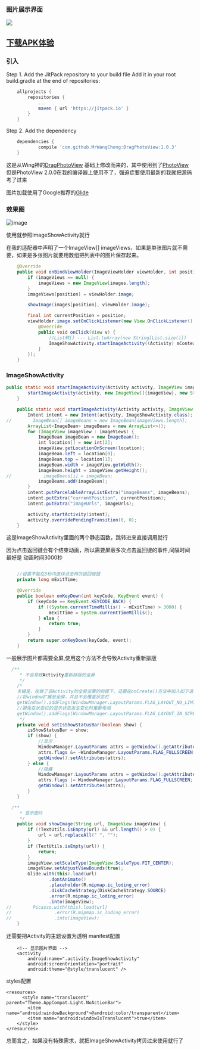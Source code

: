 ### 图片展示界面

[![](https://jitpack.io/v/MrWangChong/DragPhotoView.svg)](https://jitpack.io/#MrWangChong/DragPhotoView)

## [下载APK体验](https://raw.githubusercontent.com/MrWangChong/DragPhotoView/master/apk/app-debug.apk)

### 引入
Step 1. Add the JitPack repository to your build file Add it in your root build.gradle at the end of repositories:
```gradle
	allprojects {
		repositories {
			...
			maven { url 'https://jitpack.io' }
		}
	}
```
Step 2. Add the dependency
```gradle
	dependencies {
	        compile 'com.github.MrWangChong:DragPhotoView:1.0.3'
	}
```


这是从Wing神的[DragPhotoView](https://github.com/githubwing/DragPhotoView)  基础上修改而来的，其中使用到了[PhotoView](https://github.com/chrisbanes/PhotoView)
但是PhotoView 2.0.0在我的编译器上使用不了，强迫症要使用最新的我就把源码考了过来


图片加载使用了Google推荐的[Glide](https://github.com/bumptech/glide)

### 效果图

![image](https://github.com/MrWangChong/DragPhotoView/blob/master/image/imageshow.gif)

使用就参照ImageShowActivity就行

在我的适配器中声明了一个ImageView[] imageViews，如果是单张图片就不需要，如果是多张图片就要用数组把列表中的图片保存起来。
```java
    @Override
    public void onBindViewHolder(ImageViewHolder viewHolder, int position) {
        if (imageViews == null) {
            imageViews = new ImageView[images.length];
        }
        imageViews[position] = viewHolder.image;

        showImage(images[position], viewHolder.image);

        final int currentPosition = position;
        viewHolder.image.setOnClickListener(new View.OnClickListener() {
            @Override
            public void onClick(View v) {
                //List转[] --- List.toArray(new String[List.size()])
                ImageShowActivity.startImageActivity((Activity) mContext, imageViews, images, currentPosition);
            }
        });
    }
```

### ImageShowActivity

```java
public static void startImageActivity(Activity activity, ImageView imageView, String imageUrl) {
        startImageActivity(activity, new ImageView[]{imageView}, new String[]{imageUrl}, 0);
    }

    public static void startImageActivity(Activity activity, ImageView[] imageViews, String[] imageUrls, int currentPosition) {
        Intent intent = new Intent(activity, ImageShowActivity.class);
//        ImageBean[] imageBeans = new ImageBean[imageViews.length];
        ArrayList<ImageBean> imageBeans = new ArrayList<>();
        for (ImageView imageView : imageViews) {
            ImageBean imageBean = new ImageBean();
            int location[] = new int[2];
            imageView.getLocationOnScreen(location);
            imageBean.left = location[0];
            imageBean.top = location[1];
            imageBean.width = imageView.getWidth();
            imageBean.height = imageView.getHeight();
//            imageBeans[i] = imageBean;
            imageBeans.add(imageBean);
        }
        intent.putParcelableArrayListExtra("imageBeans", imageBeans);
        intent.putExtra("currentPosition", currentPosition);
        intent.putExtra("imageUrls", imageUrls);

        activity.startActivity(intent);
        activity.overridePendingTransition(0, 0);
    }
```
这是ImageShowActivity里面的两个静态函数，跳转进来直接调用就行

因为点击返回键会有个结束动画，所以需要屏蔽多次点击返回键的事件,间隔时间最好是 动画时间3000秒
```java

    //设置不能在3秒内连续点击两次返回按钮
    private long mExitTime;

    @Override
    public boolean onKeyDown(int keyCode, KeyEvent event) {
        if (keyCode == KeyEvent.KEYCODE_BACK) {
            if ((System.currentTimeMillis() - mExitTime) > 3000) {
                mExitTime = System.currentTimeMillis();
            } else {
                return true;
            }
        }
        return super.onKeyDown(keyCode, event);
    }
```
一般展示图片都需要全屏,使用这个方法不会导致Activity重新排版
```java
  /**
     * 不会导致Activity重新排版的全屏
     */
    /*
    关键是，在做了该Activity的全屏设置的前提下，还要在onCreate()方法中加入如下语句：
    //将window扩展至全屏，并且不会覆盖状态栏
    getWindow().addFlags(WindowManager.LayoutParams.FLAG_LAYOUT_NO_LIMITS);
    //避免在状态栏的显示状态发生变化时重新布局
    getWindow().addFlags(WindowManager.LayoutParams.FLAG_LAYOUT_IN_SCREEN);
     */
    private void setIsShowStatusBar(boolean show) {
        isShowStatusBar = show;
        if (show) {
            //显示
            WindowManager.LayoutParams attrs = getWindow().getAttributes();
            attrs.flags &= ~WindowManager.LayoutParams.FLAG_FULLSCREEN;
            getWindow().setAttributes(attrs);
        } else {
            //隐藏
            WindowManager.LayoutParams attrs = getWindow().getAttributes();
            attrs.flags |= WindowManager.LayoutParams.FLAG_FULLSCREEN;
            getWindow().setAttributes(attrs);
        }
    }

```
```java
  /**
     * 显示图片
     */
    public void showImage(String url, ImageView imageView) {
        if (!TextUtils.isEmpty(url) && url.length() > 0) {
            url = url.replaceAll(" ", "");
        }
        if (TextUtils.isEmpty(url)) {
            return;
        }
        imageView.setScaleType(ImageView.ScaleType.FIT_CENTER);
        imageView.setAdjustViewBounds(true);
        Glide.with(this).load(url)
                .dontAnimate()
                .placeholder(R.mipmap.ic_loding_error)
                .diskCacheStrategy(DiskCacheStrategy.SOURCE)
                .error(R.mipmap.ic_loding_error)
                .into(imageView);
//        Picasso.with(this).load(url)
//                .error(R.mipmap.ic_loding_error)
//                .into(imageView);
    }
```
还需要把Activity的主题设置为透明
manifest配置
```
    <!-- 显示图片界面 -->
    <activity
        android:name=".activity.ImageShowActivity"
        android:screenOrientation="portrait"
        android:theme="@style/translucent" />
```
styles配置
```
<resources>
      <style name="translucent" parent="Theme.AppCompat.Light.NoActionBar">
        <item name="android:windowBackground">@android:color/transparent</item>
        <item name="android:windowIsTranslucent">true</item>
    </style>
</resources>
```

总而言之，如果没有特殊需求，就把ImageShowActivity拷贝过来使用就行了
